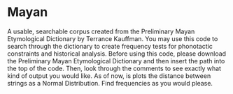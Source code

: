 # Mayan
A usable, searchable corpus created from the Preliminary Mayan Etymological Dictionary by Terrance Kauffman. You may use this code to
search through the dictionary to create frequency tests for phonotactic constraints and historical analysis. 
Before using this code, please download the Preliminary Mayan Etymological Dictionary and then insert the path into the top of the code. Then, look through the comments to see exactly what kind of output you would like. As of now, is plots the 
distance between strings as a Normal Distribution. Find frequencies as you would please.
